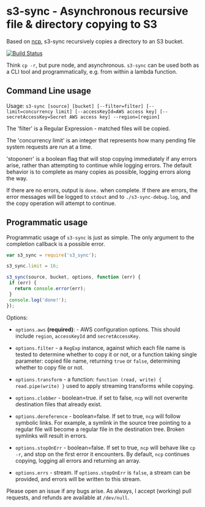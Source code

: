 # s3-sync - Asynchronous recursive file & directory copying to S3

Based on [ncp](https://github.com/AvianFlu/ncp), s3-sync recursively copies a directory to an S3 bucket.

[![Build Status](https://secure.travis-ci.org/AvianFlu/ncp.png)](http://travis-ci.org/AvianFlu/ncp)

Think `cp -r`, but pure node, and asynchronous.  `s3-sync` can be used both as a CLI tool and programmatically, e.g. from within a lambda function.

## Command Line usage

Usage: `s3-sync [source] [bucket] [--filter=filter] [--limit=concurrency limit] [--accessKeyId=AWS access key] [--secretAccessKey=Secret AWS access key] --region=[region]`

The 'filter' is a Regular Expression - matched files will be copied.

The 'concurrency limit' is an integer that represents how many pending file system requests are run at a time.

'stoponerr' is a boolean flag that will stop copying immediately if any
errors arise, rather than attempting to continue while logging errors. The default behavior is to complete as many copies as possible, logging errors along the way.

If there are no errors, output is `done.` when complete.  If there are errors, the error messages will be logged to `stdout` and to `./s3-sync-debug.log`, and the copy operation will attempt to continue.

## Programmatic usage
  
Programmatic usage of `s3-sync` is just as simple.  The only argument to the completion callback is a possible error.  

```javascript
var s3_sync = require('s3_sync');

s3_sync.limit = 16;

s3_sync(source, bucket, options, function (err) {
 if (err) {
   return console.error(err);
 }
 console.log('done!');
});
```

Options:
  * `options.aws` __(required)__: - AWS configuration options. This should include `region`, `accessKeyId` and `secretAccessKey`.

  * `options.filter` - a `RegExp` instance, against which each file name is
  tested to determine whether to copy it or not, or a function taking single
  parameter: copied file name, returning `true` or `false`, determining
  whether to copy file or not.

  * `options.transform` - a function: `function (read, write) { read.pipe(write) }`
  used to apply streaming transforms while copying.

  * `options.clobber` - boolean=true. if set to false, `ncp` will not overwrite 
  destination files that already exist.

  * `options.dereference` - boolean=false. If set to true, `ncp` will follow symbolic
  links. For example, a symlink in the source tree pointing to a regular file
  will become a regular file in the destination tree. Broken symlinks will result in
  errors.

  * `options.stopOnErr` - boolean=false.  If set to true, `ncp` will behave like `cp -r`,
  and stop on the first error it encounters. By default, `ncp` continues copying, logging all
  errors and returning an array.

  * `options.errs` - stream. If `options.stopOnErr` is `false`, a stream can be provided, and errors will be written to this stream.

Please open an issue if any bugs arise.  As always, I accept (working) pull requests, and refunds are available at `/dev/null`.
